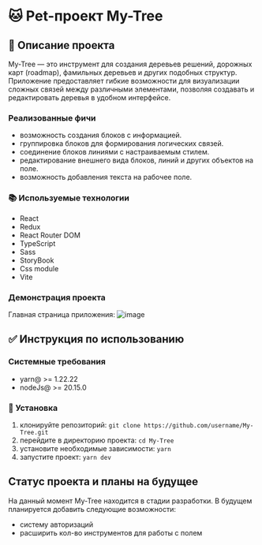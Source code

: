 # 🐱 Pet-проект My-Tree

## 📝 Описание проекта

My-Tree — это инструмент для создания деревьев решений, дорожных карт (roadmap), фамильных деревьев и других подобных структур. Приложение предоставляет гибкие возможности для визуализации сложных связей между различными элементами, позволяя создавать и редактировать деревья в удобном интерфейсе.

### Реализованные фичи

- возможность создания блоков с информацией.
- группировка блоков для формирования логических связей.
- соединение блоков линиями с настраиваемым стилем.
- редактирование внешнего вида блоков, линий и других объектов на поле.
- возможность добавления текста на рабочее поле.

### 📚 Используемые технологии

- React
- Redux
- React Router DOM
- TypeScript
- Sass
- StoryBook
- Css module
- Vite

### Демонстрация проекта

Главная страница приложения:
![image](https://github.com/user-attachments/assets/83128303-c422-4b84-a5da-5e9d2ed89b51)

## ✅ Инструкция по использованию

### Системные требования

- yarn@ >= 1.22.22
- nodeJs@ >= 20.15.0

### 🚀 Установка

1. клонируйте репозиторий: ```git clone https://github.com/username/My-Tree.git```
2. перейдите в директорию проекта: ```cd My-Tree```
3. установите необходимые зависимости: ```yarn```
4. запустите проект: ```yarn dev```

## Статус проекта и планы на будущее

На данный момент My-Tree находится в стадии разработки. В будущем планируется добавить следующие возможности:
- систему авторизаций
- расширить кол-во инструментов для работы с полем
